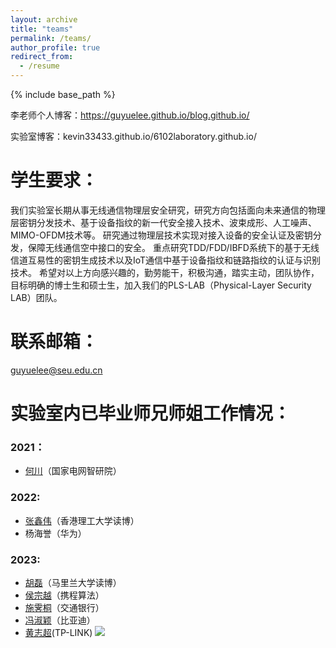 ```yaml
---
layout: archive
title: "teams"
permalink: /teams/
author_profile: true
redirect_from:
  - /resume
---
```



{% include base_path %}



李老师个人博客：https://guyuelee.github.io/blog.github.io/

实验室博客：kevin33433.github.io/6102laboratory.github.io/



# 学生要求：

  我们实验室长期从事无线通信物理层安全研究，研究方向包括面向未来通信的物理层密钥分发技术、基于设备指纹的新一代安全接入技术、波束成形、人工噪声、MIMO-OFDM技术等。 
  研究通过物理层技术实现对接入设备的安全认证及密钥分发，保障无线通信空中接口的安全。
  重点研究TDD/FDD/IBFD系统下的基于无线信道互易性的密钥生成技术以及IoT通信中基于设备指纹和链路指纹的认证与识别技术。
  希望对以上方向感兴趣的，勤劳能干，积极沟通，踏实主动，团队协作，目标明确的博士生和硕士生，加入我们的PLS-LAB（Physical-Layer Security LAB）团队。


# 联系邮箱：
  guyuelee@seu.edu.cn





# 实验室内已毕业师兄师姐工作情况：
### 2021：
- [何川](https://kevin33433.github.io/6102laboratory.github.io/children/hechuan.html)（国家电网智研院）
### 2022:
- [张鑫伟](https://xinweizhang1998.github.io/xinweizhang.github.io/)（香港理工大学读博）
- 杨海誉（华为）
### 2023:
- [胡磊](https://kevin33433.github.io/6102laboratory.github.io/children/hulei.html)（马里兰大学读博）
- [侯宗越](https://kevin33433.github.io/6102laboratory.github.io/children/houzongyue.html)（携程算法）
- [施霁桐](https://kevin33433.github.io/6102laboratory.github.io/children/shijitong.html)（交通银行）
- [冯淑颖](https://kevin33433.github.io/6102laboratory.github.io/children/fengshuying.html)（比亚迪）
- [黄志超](https://kevin33433.github.io/6102laboratory.github.io/children/huangzhichao.html)(TP-LINK)
![](https://github.com/GuyueLee/blog.github.io/blob/master/files/video.gif)

  
